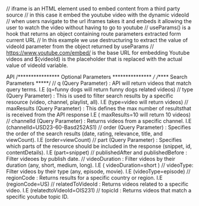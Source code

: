 // iframe is an HTML element used to embed content from a third party source
// in this case it embed the youtube video with the dynamic videoId
// when users navigate to the url iframes takes it and embeds it allowing the user to watch the video without having to go to youtube
// useParams() is a hook that returns an object containing route parameters extracted form current URL
// In this example we use destructuring to extract the value of videoId parameter from the object returned by useParams
// https://www.youtube.com/embed/ is the base URL for embedding Youtube videos and ${videoId} is the placeholder that is replaced with the actual value of videoId variable.

API
/**************** Optional Parameters *************** */
/***** Search Parameters *****/
// q (Query Parameter) : API will return videos that match query terms. I.E (q=funny dogs will return funny dogs related videos)
// type (Query Parameter) : This is used to filter search results by a specific resource (video, channel, playlist, all). I.E (type=video will return videos)
// maxResults (Query Parameter) : This defines the max number of resultsthat is received from the API response I.E ( maxResults=10 will return 10 videos)
// channelId (Query Parameter) : Returns videos from a specific channel. I.E (channelId=USD23-60-Basd252AS1)
// order (Query Parameter) : Specifies the order of the search results (date, rating, relevance, title, and viewCount). I.E (order=viewCount)
// part (Query Parameter) : Specifies which parts of the resource should be included in the response (snippet, id, contentDetails). I.E (part=snippet)
// publishedAfter and publishedBefore : Filter videoes by publish date.
// videoDuration : Filter videos by their duration (any, short, medium, long). I.E ( videoDuration=short )
// videoType: Filter videos by their type (any, episode, movie). I.E (videoType=episode)
// regionCode : Returns results for a specific country or region. I.E (regionCode=US)
// relatedToVideoId : Returns videos related to a specific video. I.E (relatedtoVideoId=OIS231)
// topicId : Returns videos that match a specific youtube topic ID.
